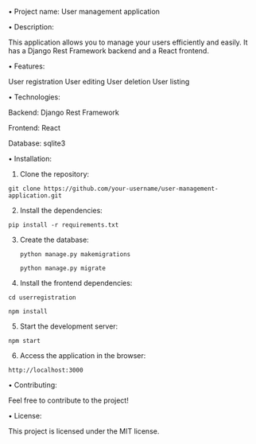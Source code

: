 • Project name: User management application

• Description:

This application allows you to manage your users efficiently and easily. It has a Django Rest Framework backend and a React frontend.

• Features:

  User registration
  User editing
  User deletion
  User listing

• Technologies:

   Backend: Django Rest Framework
   
   Frontend: React
   
   Database: sqlite3


• Installation:


1. Clone the repository:

  ``git clone https://github.com/your-username/user-management-application.git``


2. Install the dependencies:

  ``pip install -r requirements.txt``

3. Create the database:

   ``python manage.py makemigrations``

   ``python manage.py migrate``

4. Install the frontend dependencies:

  ``cd userregistration``

  ``npm install``

5. Start the development server:

  ``npm start``

6. Access the application in the browser:

  ``http://localhost:3000``


• Contributing:

  Feel free to contribute to the project!

• License:

  This project is licensed under the MIT license.
